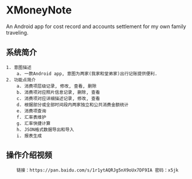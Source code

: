# XMoneyNote
An Android app for cost record and accounts settlement for my own family traveling.
## 系统简介
	1. 意图描述
		a. 一款Android app, 意图为两家(我家和堂弟家)出行记账提供便利.
	2. 功能点简介
		a. 消费项层级记录, 修改, 查看, 删除
		b. 消费项对应照片信息记录, 删除, 查看
		c. 消费项对应详细描述记录, 修改, 查看
		d. 根据部分或全部时间段内两家独立和公共消费金额统计
		e. 消费项查询
		f. 汇率表维护
		g. 汇率快捷计算
		h. JSON格式数据导出和导入
		i. 报表生成
## 操作介绍视频
```
	链接：https://pan.baidu.com/s/1r1ytAQRJg5nX9oUx7DF9IA 密码：x5jk
```
